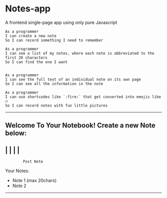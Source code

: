 # Notes-app
A frontend single-page app using only pure Javascript

```
As a programmer
I can create a new note
So I can record something I need to remember

As a programmer
I can see a list of my notes, where each note is abbreviated to the first 20 characters
So I can find the one I want


As a programmer
I can see the full text of an individual note on its own page
So I can see all the information in the note

As a programmer
I can use shortcodes like `:fire:` that get converted into emojis like 🔥
So I can record notes with fun little pictures
```

-------------------------------------------------------------
Welcome To Your Notebook!
Create a new Note below:
--------------
|            |
|            |
--------------
            Post Note

Your Notes:
- Note 1 (max 20chars)
- Note 2


-------------------------------------------------------------


